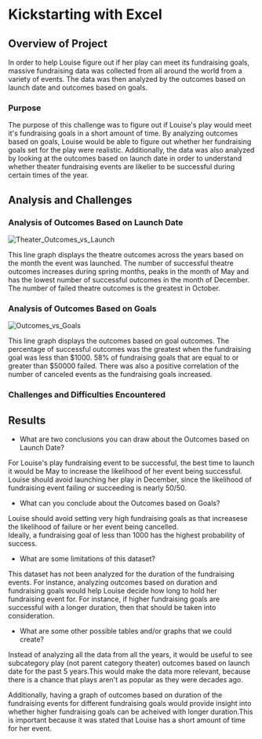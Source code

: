 # Kickstarting with Excel

## Overview of Project

In order to help Louise figure out if her play can meet its fundraising goals, massive fundraising data was collected from all around the world from a variety of events. 
The data was then analyzed by the outcomes based on launch date and outcomes based on goals. 

### Purpose

The purpose of this challenge was to figure out if Louise's play would meet it's fundraising goals in a short amount of time. By analyzing outcomes based on goals, Louise would be able to figure out whether her fundraising goals set for the play were realistic. Additionally, the data was also analyzed by looking at the outcomes based on launch date in order to understand whether theater fundraising events are likelier to be successful during certain times of the year.

## Analysis and Challenges

### Analysis of Outcomes Based on Launch Date
![Theater_Outcomes_vs_Launch](path/to/Theater_Outcomes_vs_Launch.png)

This line graph displays the theatre outcomes across the years based on the month the event was launched. 
The number of successful theatre outcomes increases during spring months, peaks in the month of May and has the lowest number of successful outcomes in the month of December.
The number of failed theatre outcomes is the greatest in October. 

### Analysis of Outcomes Based on Goals
![Outcomes_vs_Goals](path/to/Outcomes_vs_Goals.png)

This line graph displays the outcomes based on goal outcomes. The percentage of successful outcomes was the greatest when the fundraising goal was less than $1000. 
58% of fundraising goals that are equal to or greater than $50000 failed. There was also a positive correlation of the number of canceled events as the fundraising goals increased. 

### Challenges and Difficulties Encountered

## Results

- What are two conclusions you can draw about the Outcomes based on Launch Date?

For Louise's play fundraising event to be successful, the best time to launch it would be May to increase the likelihood of her event being successful.
Louise should avoid launching her play in December, since the likelihood of fundraising event failing or succeeding is nearly 50/50. 

- What can you conclude about the Outcomes based on Goals?

Louise should avoid setting very high fundraising goals as that increasese the likelihood of failure or her event being cancelled.  
Ideally, a fundraising goal of less than 1000 has the highest probability of success. 

- What are some limitations of this dataset?

This dataset has not been analyzed for the duration of the fundraising events. For instance, analyzing outcomes based on duration and fundraising goals would help Louise decide how long to hold her fundraising event for. For instance, if higher fundraising goals are successful with a longer duration, then that should be taken into consideration. 

- What are some other possible tables and/or graphs that we could create?

Instead of analyzing all the data from all the years, it would be useful to see subcategory play (not parent category theater) outcomes based on launch date for the past 5 years.This would make the data more relevant, because there is a chance that plays aren't as popular as they were decades ago.

Additionally, having a graph of outcomes based on duration of the fundraising events for different fundraising goals would provide insight into whether higher fundraising goals can be acheived with longer duration.This is important because it was stated that Louise has a short amount of time for her event. 
